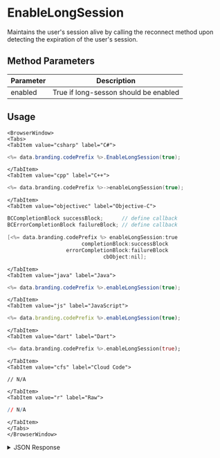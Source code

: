# EnableLongSession

Maintains the user's session alive by calling the reconnect method upon detecting the expiration of the user's session.

## Method Parameters

| Parameter | Description                           |
| --------- | ------------------------------------- |
| enabled   | True if long-sesson should be enabled |

## Usage

```mdx-code-block
<BrowserWindow>
<Tabs>
<TabItem value="csharp" label="C#">
```

```csharp
<%= data.branding.codePrefix %>.EnableLongSession(true);
```

```mdx-code-block
</TabItem>
<TabItem value="cpp" label="C++">
```

```cpp
<%= data.branding.codePrefix %>->enableLongSession(true);
```

```mdx-code-block
</TabItem>
<TabItem value="objectivec" label="Objective-C">
```

```objectivec
BCCompletionBlock successBlock;      // define callback
BCErrorCompletionBlock failureBlock; // define callback

[<%= data.branding.codePrefix %> enableLongSession:true
                        completionBlock:successBlock
                   errorCompletionBlock:failureBlock
                               cbObject:nil];
```

```mdx-code-block
</TabItem>
<TabItem value="java" label="Java">
```

```java
<%= data.branding.codePrefix %>.enableLongSession(true);
```

```mdx-code-block
</TabItem>
<TabItem value="js" label="JavaScript">
```

```javascript
<%= data.branding.codePrefix %>.enableLongSession(true);
```

```mdx-code-block
</TabItem>
<TabItem value="dart" label="Dart">
```

```dart
<%= data.branding.codePrefix %>.enableLongSession(true);
```

```mdx-code-block
</TabItem>
<TabItem value="cfs" label="Cloud Code">
```

```cfscript
// N/A
```

```mdx-code-block
</TabItem>
<TabItem value="r" label="Raw">
```

```r
// N/A
```

```mdx-code-block
</TabItem>
</Tabs>
</BrowserWindow>
```

<details>
<summary>JSON Response</summary>

```json
// N/A
```

</details>

